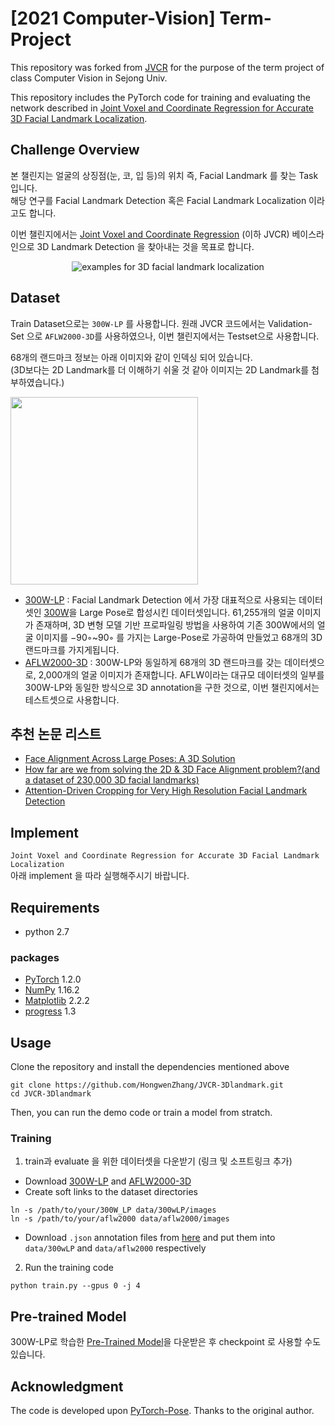 # [2021 Computer-Vision] Term-Project

This repository was forked from [JVCR](https://github.com/HongwenZhang/JVCR-3Dlandmark) for the purpose of the term project of class Computer Vision in Sejong Univ.

This repository includes the PyTorch code for training and evaluating the network described in [Joint Voxel and Coordinate Regression for Accurate 3D Facial Landmark Localization](https://arxiv.org/abs/1801.09242).

## Challenge Overview

본 챌린지는 얼굴의 상징점(눈, 코, 입 등)의 위치 즉, Facial Landmark 를 찾는 Task 입니다.   
해당 연구를 Facial Landmark Detection 혹은 Facial Landmark Localization 이라고도 합니다.

이번 챌린지에서는 [Joint Voxel and Coordinate Regression](https://arxiv.org/pdf/1801.09242.pdf) (이하 JVCR) 베이스라인으로 3D Landmark Detection 을 찾아내는 것을 목표로 합니다.

<p align='center'>
<img src='imgs/aflwDemo.gif' title='examples for 3D facial landmark localization' style='max-width:600px'></img>
</p>

## Dataset

Train Dataset으로는 `300W-LP` 를 사용합니다.
원래 JVCR 코드에서는 Validation-Set 으로 `AFLW2000-3D`를 사용하였으나, 이번 챌린지에서는 Testset으로 사용합니다.

68개의 랜드마크 정보는 아래 이미지와 같이 인덱싱 되어 있습니다.   
(3D보다는 2D Landmark를 더 이해하기 쉬울 것 같아 이미지는 2D Landmark를 첨부하였습니다.)

<img src="https://user-images.githubusercontent.com/59993108/138572460-711f918e-4300-4e27-bfd0-22f51d985df2.png" height="300"/>


- [300W-LP](http://www.cbsr.ia.ac.cn/users/xiangyuzhu/projects/3DDFA/main.htm) : Facial Landmark Detection 에서 가장 대표적으로 사용되는 데이터셋인 [300W](https://ibug.doc.ic.ac.uk/resources/300-W/)을 Large Pose로 합성시킨 데이터셋입니다. 61,255개의 얼굴 이미지가 존재하며, 3D 변형 모델 기반 프로파일링 방법을 사용하여 기존 300W에서의 얼굴 이미지를 −90◦~90◦ 를 가지는 Large-Pose로 가공하여 만들었고 68개의 3D 랜드마크를 가지게됩니다. 
- [AFLW2000-3D](http://www.cbsr.ia.ac.cn/users/xiangyuzhu/projects/3DDFA/main.htm) : 300W-LP와 동일하게 68개의 3D 랜드마크를 갖는 데이터셋으로, 2,000개의 얼굴 이미지가 존재합니다. AFLW이라는 대규모 데이터셋의 일부를 300W-LP와 동일한 방식으로 3D annotation을 구한 것으로, 이번 챌린지에서는 테스트셋으로 사용합니다.

## 추천 논문 리스트
- [Face Alignment Across Large Poses: A 3D Solution](https://openaccess.thecvf.com/content_cvpr_2016/papers/Zhu_Face_Alignment_Across_CVPR_2016_paper.pdf) 
- [How far are we from solving the 2D & 3D Face Alignment problem?(and a dataset of 230,000 3D facial landmarks)](https://openaccess.thecvf.com/content_ICCV_2017/papers/Bulat_How_Far_Are_ICCV_2017_paper.pdf)
- [Attention-Driven Cropping for Very High Resolution Facial Landmark Detection](https://openaccess.thecvf.com/content_CVPR_2020/papers/Chandran_Attention-Driven_Cropping_for_Very_High_Resolution_Facial_Landmark_Detection_CVPR_2020_paper.pdf)

## Implement
`Joint Voxel and Coordinate Regression for Accurate 3D Facial Landmark Localization`   
아래 implement 을 따라 실행해주시기 바랍니다.

## Requirements

- python 2.7

### packages

- [PyTorch](https://www.pytorch.org) 1.2.0
- [NumPy](http://www.numpy.org) 1.16.2
- [Matplotlib](https://matplotlib.org) 2.2.2
- [progress](https://anaconda.org/conda-forge/progress) 1.3

## Usage

Clone the repository and install the dependencies mentioned above
```
git clone https://github.com/HongwenZhang/JVCR-3Dlandmark.git
cd JVCR-3Dlandmark
```
Then, you can run the demo code or train a model from stratch.


### Training

1. train과 evaluate 을 위한 데이터셋을 다운받기 (링크 및 소프트링크 추가)
- Download [300W-LP](http://www.cbsr.ia.ac.cn/users/xiangyuzhu/projects/3DDFA/main.htm) and [AFLW2000-3D](http://www.cbsr.ia.ac.cn/users/xiangyuzhu/projects/3DDFA/main.htm)
- Create soft links to the dataset directories
```
ln -s /path/to/your/300W_LP data/300wLP/images
ln -s /path/to/your/aflw2000 data/aflw2000/images
```
- Download `.json` annotation files from [here](https://drive.google.com/drive/folders/16cj4x1v1jbqikB4KS8ndnuP49coqwt1c) and put them into `data/300wLP` and `data/aflw2000` respectively
2. Run the training code
```
python train.py --gpus 0 -j 4
```

## Pre-trained Model

300W-LP로 학습한 [Pre-Trained Model](https://drive.google.com/drive/folders/1wT3efHjqUfTMHj8qAjkPn8m9qS614Lxu)을 다운받은 후 checkpoint 로 사용할 수도 있습니다.


## Acknowledgment

The code is developed upon [PyTorch-Pose](https://github.com/bearpaw/pytorch-pose). Thanks to the original author.
